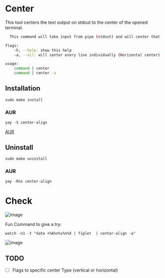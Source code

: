 # Center

This tool centers the text output on stdout to the center of the opened terminal.

```bash
  This command will take input from pipe (stdout) and will center that data in terminal

flags:
    -h, --help: show this help
    -a, --all: will center every line individually (Horizontal center)

usage:
    command | center
    command | center -a
```

## Installation

```
sudo make install
```

### AUR
```
yay -S center-align
```
[AUR](https://aur.archlinux.org/packages/center-align)

## Uninstall
```
sudo make uninstall
```

### AUR
```
yay -Rns center-align
```

# Check
![image](https://user-images.githubusercontent.com/60490474/232287874-ddf82867-cec6-4c2f-96e2-367ca5f44658.png)

Fun Command to give a try:
```
watch -n1 -t "date +%A%n%x%n%X | figlet  | center-align -a"
```
![image](https://user-images.githubusercontent.com/60490474/232287938-a7e18d34-4f39-4f0c-bdde-0f30baa920eb.png)



## TODO

- [ ] Flags to specific center Type (vertical or horizontal)
